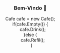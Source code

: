 ### <p align="center">**Bem-Vindo 👋**</p>
<p align="center">
  Cafe cafe = new Cafe(); <br>
  if(cafe.Empty()) {<br>
    cafe.Drink();<br>
  }else {<br>
    cafe.Refil();<br>
  }
</p>

<!--
**RyanPereiraS/RyanPereiraS** is a ✨ _special_ ✨ repository because its `README.md` (this file) appears on your GitHub profile.

Here are some ideas to get you started:

- 🔭 I’m currently working on ...
- 🌱 I’m currently learning ...
- 👯 I’m looking to collaborate on ...
- 🤔 I’m looking for help with ...
- 💬 Ask me about ...
- 📫 How to reach me: ...
- 😄 Pronouns: ...
- ⚡ Fun fact: ...
-->
